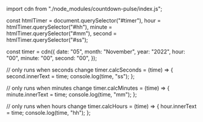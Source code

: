 import cdn from "./node_modules/countdown-pulse/index.js";

const htmlTimer = document.querySelector("#timer"),
hour = htmlTimer.querySelector("#hh"),
minute = htmlTimer.querySelector("#mm"),
second = htmlTimer.querySelector("#ss");

const timer = cdn({
date: "05",
month: "November",
year: "2022",
hour: "00",
minute: "00",
second: "00",
});

// only runs when seconds change
timer.calcSeconds = (time) => {
second.innerText = time;
console.log(time, "ss");
};

// only runs when minutes change
timer.calcMinutes = (time) => {
minute.innerText = time;
console.log(time, "mm");
};

// only runs when hours change
timer.calcHours = (time) => {
hour.innerText = time;
console.log(time, "hh");
};

